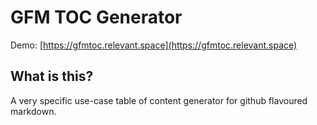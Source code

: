 # GFM TOC Generator
Demo: [https://gfmtoc.relevant.space](https://gfmtoc.relevant.space)

## What is this?
A very specific use-case table of content generator for github flavoured markdown. 

